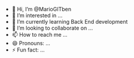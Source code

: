 - 👋 Hi, I’m @MarioGITben
- 👀 I’m interested in ...
- 🌱 I’m currently learning Back End development
- 💞️ I’m looking to collaborate on ...
- 📫 How to reach me ...
- 😄 Pronouns: ...
- ⚡ Fun fact: ...

<!---
MarioGITben/MarioGITben is a ✨ special ✨ repository because its `README.md` (this file) appears on your GitHub profile.
You can click the Preview link to take a look at your changes.
--->
